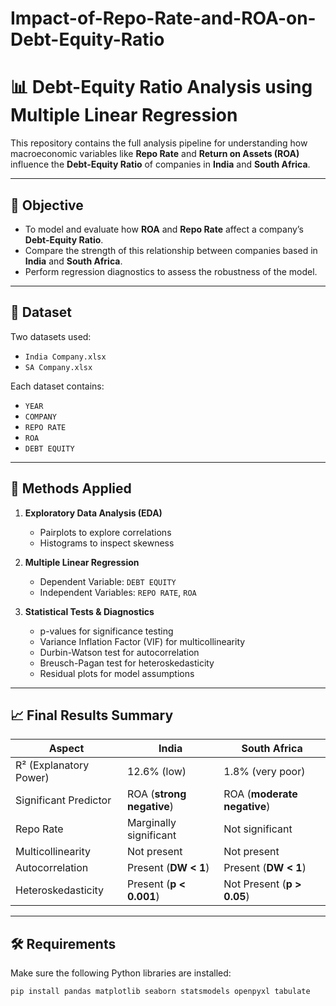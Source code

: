 # Impact-of-Repo-Rate-and-ROA-on-Debt-Equity-Ratio

# 📊 Debt-Equity Ratio Analysis using Multiple Linear Regression

This repository contains the full analysis pipeline for understanding how macroeconomic variables like **Repo Rate** and **Return on Assets (ROA)** influence the **Debt-Equity Ratio** of companies in **India** and **South Africa**.

---

## 🧠 Objective

- To model and evaluate how **ROA** and **Repo Rate** affect a company’s **Debt-Equity Ratio**.
- Compare the strength of this relationship between companies based in **India** and **South Africa**.
- Perform regression diagnostics to assess the robustness of the model.

---

## 📂 Dataset

Two datasets used:
- `India Company.xlsx`
- `SA Company.xlsx`

Each dataset contains:
- `YEAR`
- `COMPANY`
- `REPO RATE`
- `ROA`
- `DEBT EQUITY`

---

## 🧪 Methods Applied

1. **Exploratory Data Analysis (EDA)**
   - Pairplots to explore correlations
   - Histograms to inspect skewness

2. **Multiple Linear Regression**
   - Dependent Variable: `DEBT EQUITY`
   - Independent Variables: `REPO RATE`, `ROA`

3. **Statistical Tests & Diagnostics**
   - p-values for significance testing
   - Variance Inflation Factor (VIF) for multicollinearity
   - Durbin-Watson test for autocorrelation
   - Breusch-Pagan test for heteroskedasticity
   - Residual plots for model assumptions

---

## 📈 Final Results Summary

| Aspect                  | India                         | South Africa                    |
|-------------------------|-------------------------------|----------------------------------|
| R² (Explanatory Power)  | 12.6% (low)                   | 1.8% (very poor)                |
| Significant Predictor   | ROA (**strong negative**)     | ROA (**moderate negative**)     |
| Repo Rate               | Marginally significant        | Not significant                 |
| Multicollinearity       | Not present                   | Not present                     |
| Autocorrelation         | Present (**DW < 1**)          | Present (**DW < 1**)            |
| Heteroskedasticity      | Present (**p < 0.001**)       | Not Present (**p > 0.05**)      |

---

## 🛠️ Requirements

Make sure the following Python libraries are installed:

```bash
pip install pandas matplotlib seaborn statsmodels openpyxl tabulate
